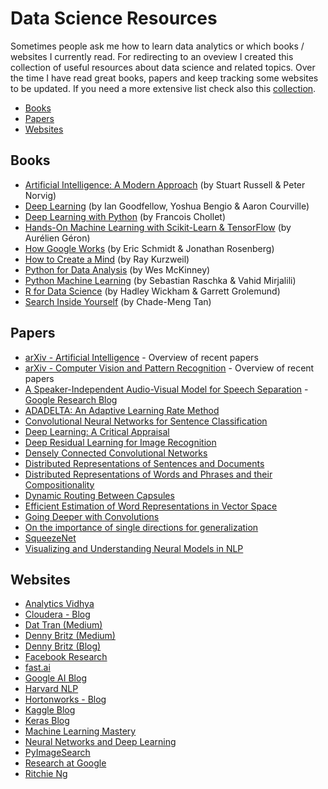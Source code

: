 # Data Science Resources
Sometimes people ask me how to learn data analytics or which books / websites I currently read. For redirecting to an oveview I created this collection of useful resources about data science and related topics. Over the time I have read great books, papers and keep tracking some websites to be updated. If you need a more extensive list check also this [collection](https://github.com/bulutyazilim/awesome-datascience).

* [Books](#books)
* [Papers](#papers)
* [Websites](#websites)

## Books
* [Artificial Intelligence: A Modern Approach](https://www.amazon.com/Artificial-Intelligence-Modern-Approach-3rd/dp/0136042597/) (by Stuart Russell & Peter Norvig)
* [Deep Learning](https://www.amazon.com/Deep-Learning-Adaptive-Computation-Machine/dp/0262035618) (by Ian Goodfellow, Yoshua Bengio & Aaron Courville)
* [Deep Learning with Python](https://www.amazon.com/Deep-Learning-Python-Francois-Chollet/dp/1617294438) (by Francois Chollet)
* [Hands-On Machine Learning with Scikit-Learn & TensorFlow](https://www.amazon.com/Hands-Machine-Learning-Scikit-Learn-TensorFlow/dp/1491962291/) (by Aurélien Géron)
* [How Google Works](https://www.amazon.com/How-Google-Works-Eric-Schmidt/dp/1455582328) (by Eric Schmidt & Jonathan Rosenberg)
* [How to Create a Mind](https://www.amazon.com/How-Create-Mind-Thought-Revealed/dp/0143124048/) (by Ray Kurzweil)
* [Python for Data Analysis](https://www.amazon.com/Python-Data-Analysis-Wrangling-IPython/dp/1491957662/) (by Wes McKinney)
* [Python Machine Learning](https://www.amazon.com/Python-Machine-Learning-scikit-learn-TensorFlow/dp/1787125939/) (by Sebastian Raschka & Vahid Mirjalili)
* [R for Data Science](https://www.amazon.com/Data-Science-Transform-Visualize-Model/dp/1491910399/) (by Hadley Wickham & Garrett Grolemund)
* [Search Inside Yourself](https://www.amazon.com/Search-Inside-Yourself-Unexpected-Achieving/dp/0062116932) (by Chade-Meng Tan)

## Papers
* [arXiv - Artificial Intelligence](https://arxiv.org/list/cs.AI/recent) - Overview of recent papers
* [arXiv - Computer Vision and Pattern Recognition](https://arxiv.org/list/cs.CV/recent) - Overview of recent papers
* [A Speaker-Independent Audio-Visual Model for Speech Separation](https://arxiv.org/abs/1804.03619) - [Google Research Blog](https://research.googleblog.com/2018/04/looking-to-listen-audio-visual-speech.html)
* [ADADELTA: An Adaptive Learning Rate Method](https://arxiv.org/abs/1212.5701)
* [Convolutional Neural Networks for Sentence Classification](https://arxiv.org/abs/1408.5882)
* [Deep Learning: A Critical Appraisal](https://arxiv.org/abs/1801.00631)
* [Deep Residual Learning for Image Recognition](https://arxiv.org/abs/1512.03385)
* [Densely Connected Convolutional Networks](https://arxiv.org/abs/1608.06993)
* [Distributed Representations of Sentences and Documents](https://arxiv.org/abs/1405.4053)
* [Distributed Representations of Words and Phrases and their Compositionality](https://arxiv.org/abs/1310.4546)
* [Dynamic Routing Between Capsules](https://arxiv.org/abs/1710.09829)
* [Efficient Estimation of Word Representations in Vector Space](https://arxiv.org/abs/1301.3781)
* [Going Deeper with Convolutions](https://arxiv.org/abs/1409.4842)
* [On the importance of single directions for generalization](https://arxiv.org/abs/1803.06959)
* [SqueezeNet](https://arxiv.org/abs/1602.07360)
* [Visualizing and Understanding Neural Models in NLP](https://arxiv.org/abs/1506.01066)

## Websites
* [Analytics Vidhya](https://www.analyticsvidhya.com/blog)
* [Cloudera - Blog](https://blog.cloudera.com/)
* [Dat Tran (Medium)](https://medium.com/@datitran)
* [Denny Britz (Medium)](https://medium.com/@dennybritz)
* [Denny Britz (Blog)](http://www.wildml.com/)
* [Facebook Research](https://research.fb.com/blog/)
* [fast.ai](http://www.fast.ai/)
* [Google AI Blog](https://ai.googleblog.com/)
* [Harvard NLP](http://nlp.seas.harvard.edu/)
* [Hortonworks - Blog](https://hortonworks.com/blog/)
* [Kaggle Blog](http://blog.kaggle.com/)
* [Keras Blog](https://blog.keras.io/)
* [Machine Learning Mastery](https://machinelearningmastery.com/blog/)
* [Neural Networks and Deep Learning](http://neuralnetworksanddeeplearning.com/)
* [PyImageSearch](https://www.pyimagesearch.com/)
* [Research at Google](https://research.google.com/pubs/papers.html)
* [Ritchie Ng](http://www.ritchieng.com/)
